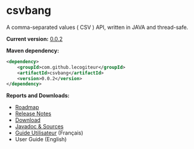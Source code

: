 csvbang
=======

A comma-separated values ( CSV ) API, written in JAVA and thread-safe.

**Current version:** [0.0.2](https://github.com/lecogiteur/csvbang/wiki/Roadmap#current-release)

**Maven dependency:**

```xml
<dependency>
    <groupId>com.github.lecogiteur</groupId>
    <artifactId>csvbang</artifactId>
    <version>0.0.2</version>
</dependency>
```

**Reports and Downloads:**
* [Roadmap](https://github.com/lecogiteur/csvbang/wiki/Roadmap)
* [Release Notes](https://github.com/lecogiteur/csvbang/wiki/Release-Notes)
* [Download](https://github.com/lecogiteur/csvbang/wiki/Download)
* [Javadoc & Sources](https://github.com/lecogiteur/csvbang/wiki/Javadoc-&-Sources)
* [Guide Utilisateur](https://github.com/lecogiteur/csvbang/wiki/Guide-utilisateur) (Français)
* User Guide (English)


